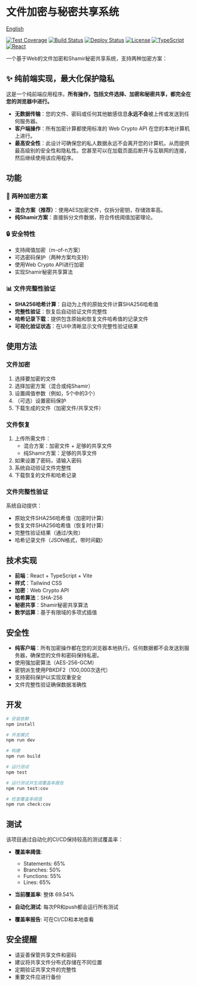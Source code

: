 # 文件加密与秘密共享系统
[English](README.md)

[![Test Coverage](https://img.shields.io/badge/coverage-69.54%25-brightgreen)](https://github.com/fanhousanbu/secret-sharing)
[![Build Status](https://img.shields.io/badge/build-passing-brightgreen)](https://github.com/fanhousanbu/secret-sharing/actions)
[![Deploy Status](https://img.shields.io/badge/deploy-success-brightgreen)](https://fanhousanbu.github.io/secret-sharing)
[![License](https://img.shields.io/badge/license-MIT-blue.svg)](LICENSE)
[![TypeScript](https://img.shields.io/badge/TypeScript-5.0-blue)](https://www.typescriptlang.org/)
[![React](https://img.shields.io/badge/React-18.2-blue)](https://reactjs.org/)

一个基于Web的文件加密和Shamir秘密共享系统，支持两种加密方案：

## ✨ 纯前端实现，最大化保护隐私

这是一个纯前端应用程序。**所有操作，包括文件选择、加密和秘密共享，都完全在您的浏览器中进行。**

- **无数据传输**：您的文件、密码或任何其他敏感信息**永远不会**被上传或发送到任何服务器。
- **客户端操作**：所有加密计算都使用标准的 Web Crypto API 在您的本地计算机上进行。
- **最高安全性**：此设计可确保您的私人数据永远不会离开您的计算机，从而提供最高级别的安全性和隐私性。您甚至可以在加载页面后断开与互联网的连接，然后继续使用该应用程序。

## 功能

### 🔐 两种加密方案
- **混合方案（推荐）**：使用AES加密文件，仅拆分密钥，存储效率高。
- **纯Shamir方案**：直接拆分文件数据，符合传统阈值加密理论。

### 🔒 安全特性
- 支持阈值加密（m-of-n方案）
- 可选密码保护（两种方案均支持）
- 使用Web Crypto API进行加密
- 实现Shamir秘密共享算法

### 📊 文件完整性验证
- **SHA256哈希计算**：自动为上传的原始文件计算SHA256哈希值
- **完整性验证**：恢复后自动验证文件完整性
- **哈希记录下载**：提供包含原始和恢复文件哈希值的记录文件
- **可视化验证状态**：在UI中清晰显示文件完整性验证结果

## 使用方法

### 文件加密
1. 选择要加密的文件
2. 选择加密方案（混合或纯Shamir）
3. 设置阈值参数（例如，5个中的3个）
4. （可选）设置密码保护
5. 下载生成的文件（加密文件/共享文件）

### 文件恢复
1. 上传所需文件：
   - 混合方案：加密文件 + 足够的共享文件
   - 纯Shamir方案：足够的共享文件
2. 如果设置了密码，请输入密码
3. 系统自动验证文件完整性
4. 下载恢复的文件和哈希记录

### 文件完整性验证
系统自动提供：
- 原始文件SHA256哈希值（加密时计算）
- 恢复文件SHA256哈希值（恢复时计算）
- 完整性验证结果（通过/失败）
- 哈希记录文件（JSON格式，带时间戳）

## 技术实现

- **前端**：React + TypeScript + Vite
- **样式**：Tailwind CSS
- **加密**：Web Crypto API
- **哈希算法**：SHA-256
- **秘密共享**：Shamir秘密共享算法
- **数学运算**：基于有限域的多项式插值

## 安全性

- **纯客户端**：所有加密操作都在您的浏览器本地执行。任何数据都不会发送到服务器，确保您的文件和密码保持私密。
- 使用强加密算法（AES-256-GCM）
- 密钥派生使用PBKDF2（100,000次迭代）
- 支持密码保护以实现双重安全
- 文件完整性验证确保数据准确性

## 开发

```bash
# 安装依赖
npm install

# 开发模式
npm run dev

# 构建
npm run build

# 运行测试
npm test

# 运行测试并生成覆盖率报告
npm run test:cov

# 检查覆盖率阈值
npm run check:cov
```

## 测试

该项目通过自动化的CI/CD保持较高的测试覆盖率：

- **覆盖率阈值**: 
  - Statements: 65%
  - Branches: 50%
  - Functions: 55%
  - Lines: 65%

- **当前覆盖率**: 整体 69.54%
- **自动化测试**: 每次PR和push都会运行所有测试
- **覆盖率报告**: 可在CI/CD和本地查看

## 安全提醒

- 请妥善保管共享文件和密码
- 建议将共享文件分布式存储在不同位置
- 定期验证共享文件的完整性
- 重要文件应进行备份
